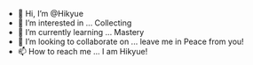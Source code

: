 - 👋 Hi, I’m @Hikyue
- 👀 I’m interested in ... Collecting
- 🌱 I’m currently learning ... Mastery
- 💞️ I’m looking to collaborate on ... leave me in Peace from you!
- 📫 How to reach me ... I am Hikyue!

<!---
Hikyue/Hikyue is a ✨ special ✨ repository because its `README.md` (this file) appears on your GitHub profile.
You can click the Preview link to take a look at your changes.
--->
